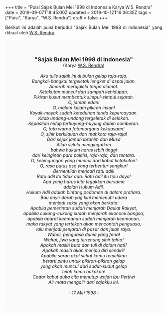 +++
title = "Puisi Sajak Bulan Mei 1998 di Indonesia Karya W.S. Rendra"
date = 2019-09-07T18:45:00Z
updated = 2019-10-12T16:36:35Z
tags = ["Puisi", "Karya", "W.S. Rendra"]
draft = false
+++

<div dir="ltr" style="text-align: left;" trbidi="on"><div style="text-align: justify;">Berikut ini adalah puisi berjudul "Sajak Bulan Mei 1998 di Indonesia" yang dibuat oleh <a href="https://ensiklopedia.kemdikbud.go.id/sastra/artikel/Rendra" target="_blank">W.S. Rendra</a>.</div><br /><div style="background: #FAFAFA; font-size: 14px; height: auto; margin: 0 auto; padding: 50px; text-align: center; width: auto;"><span style="font-size: 18px;"><b>"Sajak Bulan Mei 1998 di Indonesia"</b></span><br />(Karya <a href="https://www.sekata.web.id/tags/w.s.-rendra" target="_blank">W.S. Rendra</a>) <br /><br /><i>Aku tulis sajak ini di bulan gelap raja-raja.<br />Bangkai-bangkai tergeletak lengket di aspal jalan.<br />Amarah merajalela tanpa alamat.<br />Ketakutan muncul dari sampah kehidupan.<br />Pikiran kusut membentuk simpul-simpul sejarah.<br />O, jaman edan!<br />O, malam kelam pikiran insan!<br />Koyak-moyak sudah keteduhan tenda kepercayaan.<br />Kitab undang-undang tergeletak di selokan.<br />Kepastian hidup terhuyung-huyung dalam comberan.<br />O, tata warna fatamorgana kekuasaan!<br />O, sihir berkilauan dari mahkota raja-raja!<br />Dari sejak jaman Ibrahim dan Musa<br />Allah selalu mengingatkan<br />bahwa hukum harus lebih tinggi<br />dari keinginan para politisi, raja-raja, dan tentara.<br />O, kebingungan yang muncul dari kabut ketakutan!<br />O, rasa putus asa yang terbentur sangkur!<br />Berhentilah mencari ratu adil!<br />Ratu adil itu tidak ada. Ratu adil itu tipu daya!<br />Apa yang harus kita tegakkan bersama<br />adalah Hukum Adil.<br />Hukum Adil adalah bintang pedoman di dalam prahara.<br />Bau anyir darah yag kini memenuhi udara<br />menjadi saksi yang akan berkata:<br />Apabila pemerintah sudah menjarah Daulat Rakyat,<br />apabila cukong-cukong sudah menjarah ekonomi bangsa,<br />apabila aparat keamanan sudah menjarah keamanan,<br />maka rakyat yang tertekan akan mencontoh penguasa,<br />lalu menjadi penjarah di pasar dan jalan raya.<br />Wahai, penguasa dunia yang fana!<br />Wahai, jiwa yang tertenung sihir tahta!<br />Apakah masih buta dan tuli di dalam hati?<br />Apakah masih akan menipu diri sendiri?<br />Apabila saran akal sehat kamu remehkan<br />berarti pintu untuk pikiran-pikiran gelap<br />yang akan muncul dari sudut-sudut gelap<br />telah kamu bukakan!<br />Cadar kabut duka cita menutup wajah Ibu Pertiwi<br />Air mata mengalir dari sajakku ini.<br /><br />- 17 Mei 1998 -</i></div></div>
